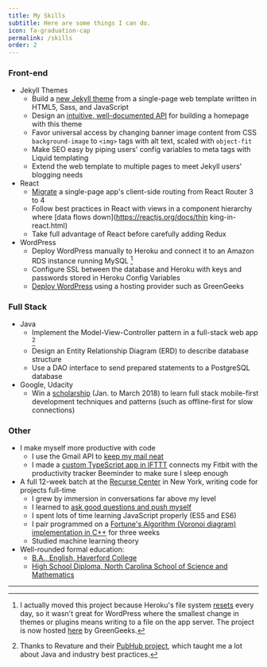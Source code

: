 ```yaml
---
title: My Skills
subtitle: Here are some things I can do.
icon: fa-graduation-cap
permalink: /skills
order: 2
---
```


### Front-end

* Jekyll Themes
  * Build a [new Jekyll theme](https://github.com/chrisbobbe/jekyll-theme-prologue) from a single-page web template written in HTML5, Sass, and JavaScript
  * Design an [intuitive, well-documented API](https://github.com/chrisbobbe/jekyll-theme-prologue/blob/master/README.md) for building a homepage with this theme
  * Favor universal access by changing banner image content from CSS `background-image` to `<img>` tags with alt text, scaled with `object-fit`
  * Make SEO easy by piping users' config variables to meta tags with Liquid templating
  * Extend the web template to multiple pages to meet Jekyll users' blogging needs
* React
  * [Migrate](https://github.com/chrisbobbe/react-auth-sandbox) a single-page app's client-side routing from React Router 3 to 4
  * Follow best practices in React with views in a component hierarchy where [data flows down](https://reactjs.org/docs/thin king-in-react.html)
  * Take full advantage of React before carefully adding Redux
* WordPress
  * Deploy WordPress manually to Heroku and connect it to an Amazon RDS instance running MySQL [^2]
  * Configure SSL between the database and Heroku with keys and passwords stored in Heroku Config Variables
  * [Deploy WordPress](http://www.mild-mandarin.com/) using a hosting provider such as GreenGeeks

### Full Stack

* Java
  * Implement the Model-View-Controller pattern in a full-stack web app [^1]
  * Design an Entity Relationship Diagram (ERD) to describe database structure
  * Use a DAO interface to send prepared statements to a PostgreSQL database
* Google, Udacity
  * Win a [scholarship](https://www.udacity.com/grow-with-google) (Jan. to March 2018) to learn full stack mobile-first development techniques and patterns (such as offline-first for slow connections)

### Other

* I make myself more productive with code
  * I use the Gmail API to [keep my mail neat](https://gist.github.com/chrisbobbe/072add64f2254c7a22b21b77eceb874c)
  * I made a [custom TypeScript app in IFTTT](https://gist.github.com/chrisbobbe/4d2f79af65efdfa31e49bf00f983c779) connects my Fitbit with the productivity tracker Beeminder to make sure I sleep enough
* A full 12-week batch at the [Recurse Center](https://www.recurse.com/) in New York, writing code for projects full-time
  * I grew by immersion in conversations far above my level
  * I learned to [ask good questions and push myself](https://www.recurse.com/manual)
  * I spent lots of time learning JavaScript properly (ES5 and ES6)
  * I pair programmed on a [Fortune's Algorithm (Voronoi diagram) implementation in C++](https://github.com/mtn/voronoi) for three weeks
  * Studied machine learning theory
* Well-rounded formal education:
  * [B.A., English, Haverford College](https://www.haverford.edu/english)
  * [High School Diploma, North Carolina School of Science and Mathematics](https://www.ncssm.edu/)

--------

[^1]: Thanks to Revature and their [PubHub project](https://app.revature.com/projects), which taught me a lot about Java and industry best practices.
[^2]: I actually moved this project because Heroku's file system [resets](https://devcenter.heroku.com/articles/dynos#ephemeral-filesystem) every day, so it wasn't great for WordPress where the smallest change in themes or plugins means writing to a file on the app server. The project is now hosted [here](http://www.mild-mandarin.com/) by GreenGeeks.
